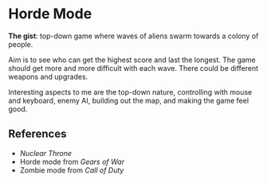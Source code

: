 # Horde Mode

**The gist**: top-down game where waves of aliens swarm towards a colony of people.

Aim is to see who can get the highest score and last the longest. The game should get more and more difficult with each wave. There could be different weapons and upgrades.

Interesting aspects to me are the top-down nature, controlling with mouse and keyboard, enemy AI, building out the map, and making the game feel good.

## References

- _Nuclear Throne_
- Horde mode from _Gears of War_
- Zombie mode from _Call of Duty_